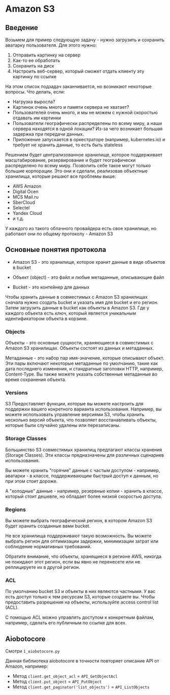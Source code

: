 # Amazon S3

## Введение

Возьмем для пример следующую задачу - нужно загрузить и сохранить аватарку пользователя. Для этого нужно:

1. Отправить картинку на сервер
2. Как-то ее обработать
3. Сохранить на диск
4. Настроить веб-сервер, который сможет отдать клиенту эту картинку по ссылке

На этом список подзадач заканчивается, но возникают некоторые вопросы. Что делать, если:

-   Нагрузка выросла?
-   Картинок очень много и памяти сервера не хватает?
-   Пользователей очень много, и мы не можем с нужной скоростью отдавать им картинки
-   Пользователи географически распределены по всему миру, а наши сервера находятся в одной локации? Из-за чего возникает большая задержка при передачи данных.
-   Приложение запускается в оркестраторе (например, kubernetes.io) и требует не хранить данные, то есть быть stateless

Решением будет централизованное хранилище, которое поддерживает масштабирование, резервирование и будет географически распределено по всему миру. Позволить себе такое могут только большие корпорации. Это они и сделали, реализовав объектные хранилища, которые решают все проблемы выше:

-   AWS Amazon
-   Digital Ocen
-   MCS Mail.ru
-   SberCloud
-   Selectel
-   Yandex Cloud
-   и т.д.

У каждого из такого облачного провайдера есть свое хранилище, но работают они по общему протоколу - Amazon S3

## Основные понятия протокола

-   Amazon S3 - это хранилище, которое хранит данные в виде объектов в bucket

-   Объект (object) - это файл и любые метаданные, описывающие файл

-   Bucket - это контейнер для данных

Чтобы хранить данные в совместимых с Amazon S3 хранилищах сначала нужно создать bucket и указать имя для bucket и его регион. Затем загрузить данные в bucket как объекты в Amazon S3. Где у каждого объекта есть ключ, который является уникальным идентификатором объекта в корзине.

### Objects

Объекты - это основные сущности, храняющиеся в совместимых с Amazon S3 хранилищах. Объекты состоят из данных и метаданных.

Метаданные - это набор пар имя-значение, которые описывают объект. Эти пары включают некоторые метаданные по умолчанию, такие как дата последнего изменения, и стандратные заголовки HTTP, например, Content-Type. Вы также можете указать собственные метаданные во время сохранения объекта.

### Versions

S3 Предоставляет функции, которые вы можете настроить для поддержки вашего кокретного варианта использования. Например, вы можете использовать управление версиями S3, чтобы хранить несколько версий объекта, что позволяет восстанавливать объекты, которые были случайно удалены или перезаписаны.

### Storage Classes

Большинство S3 совместимых хранилищ предлагают классы хранения (Storage Classes). Эти классы предназначены для различных сценариев использования.

Вы можете хранить "горячие" данные с частым доступом - например, аватарки - в классе, поддерживающим быстрый доступ к данным, но при этом стоит дороже.

А "холодные" данные - например, резервные копии - хранить в классе, который стоит дешевле, но обладает более низкой скоростью доступа.

### Regions

Вы можете выбрать географический регион, в котором Amazon S3 будет хранить созданные вами bucket.

Не все хранилища поддерживают такую возможность. Вы можете выбрать регион для оптимизации задержки, минимизации затрат или соблюдение нормативных требований.

Обратите внимание, что объекты, хранящиеся в регионе AWS, никогда не покидают этот регион, если вы явно не перенесете или не реплицируете их в другой регион.

### ACL

По умолчанию bucket S3 и объекты в них являются частными. У вас есть доступ только к тем ресурсам S3, которые создаете вы. Чтобы предоставить разрешения на объекты, используйте access control list (ACL).

С помощью ACL можно управлять доступом к конкретным файлам, например, сделать его публичным по ссылке для всех.

## Aiobotocore

Смотри `1_aiobotocore.py`

Данная библиотека aiobotocore в точности повторяет описание API от Amazon, например:

-   Метод `client.get_object_acl` = `API_GetObjectAcl`
-   Метод `client.put_object` = `API_PutObject`
-   Метод `client.get_paginator('list_objects')` = `API_ListObjects`

